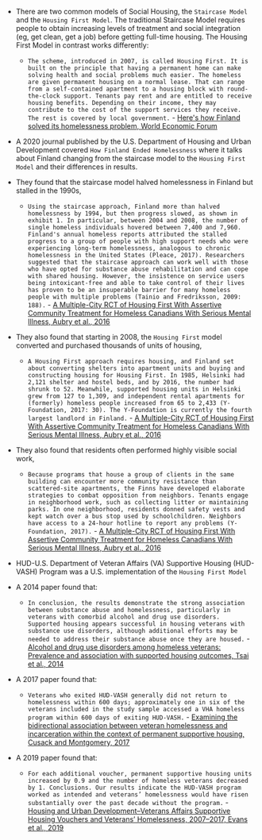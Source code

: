 - There are two common models of Social Housing, the `Staircase Model` and the `Housing First Model`. The traditional Staircase Model requires people to obtain increasing levels of treatment and social integration (eg, get clean, get a job) before getting full-time housing. The Housing First Model in contrast works differently:
    - `The scheme, introduced in 2007, is called Housing First. It is built on the principle that having a permanent home can make solving health and social problems much easier. The homeless are given permanent housing on a normal lease. That can range from a self-contained apartment to a housing block with round-the-clock support. Tenants pay rent and are entitled to receive housing benefits. Depending on their income, they may contribute to the cost of the support services they receive. The rest is covered by local government.` - [Here's how Finland solved its homelessness problem, World Economic Forum](https://www.weforum.org/agenda/2018/02/how-finland-solved-homelessness/)

- A 2020 journal published by the U.S. Department of Housing and Urban Development covered `How Finland Ended Homelessness` where it talks about Finland changing from the staircase model to the `Housing First Model` and their differences in results.
- They found that the staircase model halved homelessness in Finland but stalled in the 1990s,
    - `Using the staircase approach, Finland more than halved homelessness by 1994, but then progress slowed, as shown in exhibit 1. In particular, between 2004 and 2008, the number of single homeless individuals hovered between 7,400 and 7,960. Finland's annual homeless reports attributed the stalled progress to a group of people with high support needs who were experiencing long-term homelessness, analogous to chronic homelessness in the United States (Pleace, 2017). Researchers suggested that the staircase approach can work well with those who have opted for substance abuse rehabilitation and can cope with shared housing. However, the insistence on service users being intoxicant-free and able to take control of their lives has proven to be an insuperable barrier for many homeless people with multiple problems (Tainio and Fredriksson, 2009: 188).` - [A Multiple-City RCT of Housing First With Assertive Community Treatment for Homeless Canadians With Serious Mental Illness, Aubry et al., 2016](https://www.huduser.gov/portal/periodicals/cityscpe/vol22num2/ch4.pdf)
- They also found that starting in 2008, the `Housing First` model converted and purchased thousands of units of housing,
    - `A Housing First approach requires housing, and Finland set about converting shelters into apartment units and buying and constructing housing for Housing First. In 1985, Helsinki had 2,121 shelter and hostel beds, and by 2016, the number had shrunk to 52. Meanwhile, supported housing units in Helsinki grew from 127 to 1,309, and independent rental apartments for (formerly) homeless people increased from 65 to 2,433 (Y-Foundation, 2017: 30). The Y-Foundation is currently the fourth largest landlord in Finland.` - [A Multiple-City RCT of Housing First With Assertive Community Treatment for Homeless Canadians With Serious Mental Illness, Aubry et al., 2016](https://www.huduser.gov/portal/periodicals/cityscpe/vol22num2/ch4.pdf)
- They also found that residents often performed highly visible social work,
    - `Because programs that house a group of clients in the same building can encounter more community resistance than scattered-site apartments, the Finns have developed elaborate strategies to combat opposition from neighbors. Tenants engage in neighborhood work, such as collecting litter or maintaining parks. In one neighborhood, residents donned safety vests and kept watch over a bus stop used by schoolchildren. Neighbors have access to a 24-hour hotline to report any problems (Y-Foundation, 2017).` - [A Multiple-City RCT of Housing First With Assertive Community Treatment for Homeless Canadians With Serious Mental Illness, Aubry et al., 2016](https://www.huduser.gov/portal/periodicals/cityscpe/vol22num2/ch4.pdf)
  
- HUD-U.S. Department of Veteran Affairs (VA) Supportive Housing (HUD-VASH) Program was a U.S. implementation of the `Housing First Model`
- A 2014 paper found that:
    - `In conclusion, the results demonstrate the strong association between substance abuse and homelessness, particularly in veterans with comorbid alcohol and drug use disorders. Supported housing appears successful in housing veterans with substance use disorders, although additional efforts may be needed to address their substance abuse once they are housed.` - [Alcohol and drug use disorders among homeless veterans: Prevalence and association with supported housing outcomes, Tsai et al., 2014](https://annas-archive.org/scidb/10.1016/j.addbeh.2013.02.002)
- A 2017 paper found that:
    - `Veterans who exited HUD-VASH generally did not return to homelessness within 600 days; approximately one in six of the veterans included in the study sample accessed a VHA homeless program within 600 days of exiting HUD-VASH.` - [Examining the bidirectional association between veteran homelessness and incarceration within the context of permanent supportive housing, Cusack and Montgomery, 2017](https://www.va.gov/HOMELESS/nchav/docs/CusackMontgomery_ExaminingBidirectionalAssociationBetweenVeteranHomelessness.pdf)
- A 2019 paper found that:
    - `For each additional voucher, permanent supportive housing units increased by 0.9 and the number of homeless veterans decreased by 1. Conclusions. Our results indicate the HUD-VASH program worked as intended and veterans’ homelessness would have risen substantially over the past decade without the program.` - [Housing and Urban Development–Veterans Affairs Supportive Housing Vouchers and Veterans’ Homelessness, 2007–2017, Evans et al., 2019](https://annas-archive.org/scidb/10.2105/ajph.2019.305231)